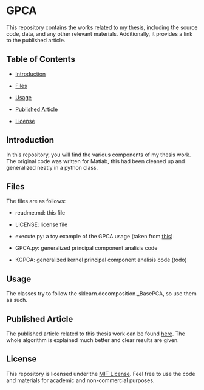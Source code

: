 # GPCA

 

This repository contains the works related to my thesis, including the source code, data, and any other relevant materials. Additionally, it provides a link to the published article.

 

## Table of Contents

 

- [Introduction](#introduction)

- [Files](#files)

- [Usage](#usage)

- [Published Article](#published-article)

- [License](#license)

 

## Introduction

 

In this repository, you will find the various components of my thesis work. The original code was written for Matlab, this had been cleaned up and generalized neatly in a python class.

 

## Files

 

The files are as follows:

 

* readme.md: this file

* LICENSE: license file

* execute.py: a toy example of the GPCA usage (taken from [this](https://scikit-learn.org/dev/auto_examples/decomposition/plot_pca_iris.html#sphx-glr-auto-examples-decomposition-plot-pca-iris-py))

* GPCA.py: generalized principal component analisis code

* KGPCA: generalized kernel principal component analisis code (todo)

 

## Usage

 

The classes try to follow the sklearn.decomposition._BasePCA, so use them as such.

 

## Published Article

 

The published article related to this thesis work can be found [here](https://ieeexplore.ieee.org/abstract/document/9054154).
The whole algorithm is explained much better and clear results are given.

 

## License

 

This repository is licensed under the [MIT License](LICENSE). Feel free to use the code and materials for academic and non-commercial purposes.
